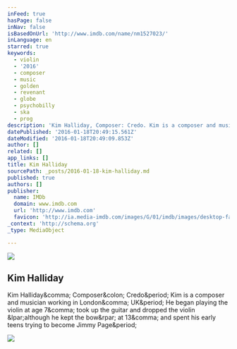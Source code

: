 ```yaml
---
inFeed: true
hasPage: false
inNav: false
isBasedOnUrl: 'http://www.imdb.com/name/nm1527023/'
inLanguage: en
starred: true
keywords:
  - violin
  - '2016'
  - composer
  - music
  - golden
  - revenant
  - globe
  - psychobilly
  - ska
  - prog
description: 'Kim Halliday, Composer: Credo. Kim is a composer and musician working in London, UK. He began playing the violin at age 7, took up the guitar and dropped the violin (although he kept the bow) at 13, and spent his early teens trying to become Jimmy Page.'
datePublished: '2016-01-18T20:49:15.561Z'
dateModified: '2016-01-18T20:49:09.853Z'
author: []
related: []
app_links: []
title: Kim Halliday
sourcePath: _posts/2016-01-18-kim-halliday.md
published: true
authors: []
publisher:
  name: IMDb
  domain: www.imdb.com
  url: 'http://www.imdb.com'
  favicon: 'http://ia.media-imdb.com/images/G/01/imdb/images/desktop-favicon-2165806970._CB379390718_.ico'
_context: 'http://schema.org'
_type: MediaObject

---
```

![](https://the-grid-user-content.s3-us-west-2.amazonaws.com/724693dd-6444-4a06-85c2-0b0183c07d38.jpg)

<article style=""><h1>Kim Halliday</h1><p>Kim Halliday&amp;comma; Composer&amp;colon; Credo&amp;period; Kim is a composer and musician working in London&amp;comma; UK&amp;period; He began playing the violin at age 7&amp;comma; took up the guitar and dropped the violin &amp;lpar;although he kept the bow&amp;rpar; at 13&amp;comma; and spent his early teens trying to become Jimmy Page&amp;period;</p><img src="http://ia.media-imdb.com/images/G/01/imdb/images/logos/imdb_fb_logo-1730868325._CB306318125_.png" /></article>